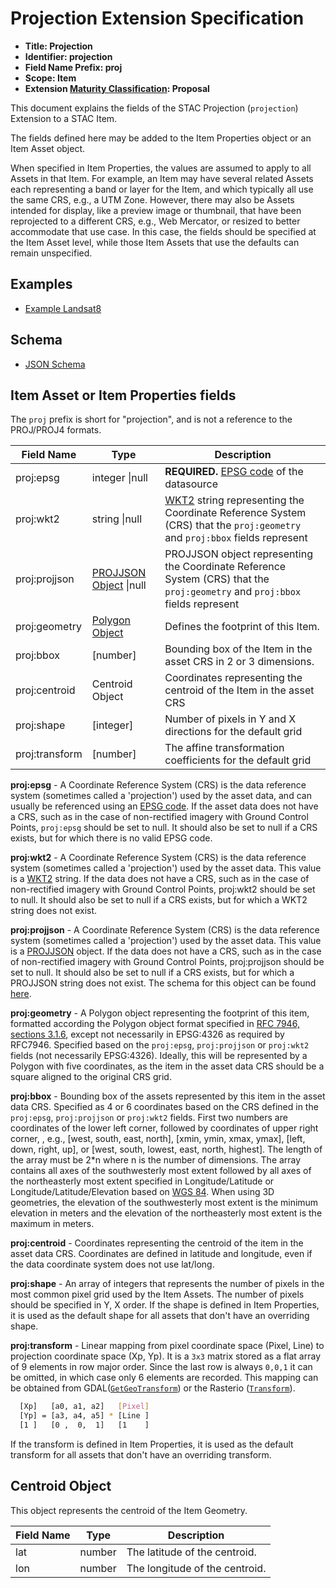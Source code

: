 # Projection Extension Specification

- **Title: Projection**
- **Identifier: projection**
- **Field Name Prefix: proj**
- **Scope: Item**
- **Extension [Maturity Classification](../README.md#extension-maturity): Proposal**

This document explains the fields of the STAC Projection (`projection`) Extension to a STAC Item.

The fields defined here may be added to the Item Properties object or an Item Asset object.

When specified in Item Properties, the values are assumed to apply to all Assets in that Item. For example, an Item may have
several related Assets each representing a band or layer for the Item, and which typically all use the same CRS,
e.g., a UTM Zone. However, there may also be Assets intended for display, like a preview image or thumbnail, that have
been reprojected to a different CRS, e.g., Web Mercator, or resized to better accommodate that use case. In this case, the 
fields should be specified at the Item Asset level, while those Item Assets that use the defaults can remain unspecified.

## Examples

- [Example Landsat8](examples/example-landsat8.json)

## Schema

- [JSON Schema](json-schema/schema.json)

## Item Asset or Item Properties fields

The `proj` prefix is short for "projection", and is not a reference to the PROJ/PROJ4 formats.

| Field Name       | Type                     | Description |
| ---------------- | ------------------------ | ----------- |
| proj:epsg        | integer \|null  | **REQUIRED.** [EPSG code](http://www.epsg-registry.org/) of the datasource |
| proj:wkt2        | string \|null   | [WKT2](http://docs.opengeospatial.org/is/12-063r5/12-063r5.html) string representing the Coordinate Reference System (CRS) that the `proj:geometry` and `proj:bbox` fields represent |
| proj:projjson    | [PROJJSON Object](https://proj.org/specifications/projjson.html) \|null   | PROJJSON object representing the Coordinate Reference System (CRS) that the `proj:geometry` and `proj:bbox` fields represent |
| proj:geometry    | [Polygon Object](https://geojson.org/schema/Polygon.json)  | Defines the footprint of this Item. |
| proj:bbox        | \[number]       | Bounding box of the Item in the asset CRS in 2 or 3 dimensions. |
| proj:centroid    | Centroid Object | Coordinates representing the centroid of the Item in the asset CRS |
| proj:shape       | \[integer]      | Number of pixels in Y and X directions for the default grid |
| proj:transform   | \[number]       | The affine transformation coefficients for the default grid  |

**proj:epsg** - A Coordinate Reference System (CRS) is the data reference system (sometimes called a
'projection') used by the asset data, and can usually be referenced using an [EPSG code](http://epsg.io).
If the asset data does not have a CRS, such as in the case of non-rectified imagery with Ground Control
Points, `proj:epsg` should be set to null. It should also be set to null if a CRS exists, but for which
there is no valid EPSG code.

**proj:wkt2** - A Coordinate Reference System (CRS) is the data reference system (sometimes called a
'projection') used by the asset data. This value is a [WKT2](http://docs.opengeospatial.org/is/12-063r5/12-063r5.html) string.
If the data does not have a CRS, such as in the case of non-rectified imagery with Ground Control
Points, proj:wkt2 should be set to null. It should also be set to null if a CRS exists, but for which
a WKT2 string does not exist.

**proj:projjson** - A Coordinate Reference System (CRS) is the data reference system (sometimes called a
'projection') used by the asset data. This value is a [PROJJSON](https://proj.org/specifications/projjson.html) object.
If the data does not have a CRS, such as in the case of non-rectified imagery with Ground Control
Points, proj:projjson should be set to null. It should also be set to null if a CRS exists, but for which
a PROJJSON string does not exist. The schema for this object can be found [here](https://proj.org/schemas/v0.2/projjson.schema.json).

**proj:geometry** - A Polygon object representing the footprint of this item, formatted according the Polygon
object format specified in [RFC 7946, sections 3.1.6](https://tools.ietf.org/html/rfc7946), except not necessarily
in EPSG:4326 as required by RFC7946.  Specified based on the `proj:epsg`, `proj:projjson` or `proj:wkt2` fields (not necessarily EPSG:4326).
Ideally, this will be represented by a Polygon with five coordinates, as the item in the asset data CRS should be
a square aligned to the original CRS grid.

**proj:bbox** - Bounding box of the assets represented by this item in the asset data CRS. Specified as 4 or 6
coordinates based on the CRS defined in the `proj:epsg`, `proj:projjson` or `proj:wkt2` fields.  First two numbers are coordinates
of the lower left corner, followed by coordinates of upper right corner, , e.g., \[west, south, east, north],
\[xmin, ymin, xmax, ymax], \[left, down, right, up], or \[west, south, lowest, east, north, highest]. The length of the array must be 2*n where n is the number of dimensions. The array contains all axes of the southwesterly most extent followed by all axes of the northeasterly most extent specified in Longitude/Latitude or Longitude/Latitude/Elevation based on [WGS 84](http://www.opengis.net/def/crs/OGC/1.3/CRS84). When using 3D geometries, the elevation of the southwesterly most extent is the minimum elevation in meters and the elevation of the northeasterly most extent is the maximum in meters.

**proj:centroid** - Coordinates representing the centroid of the item in the asset data CRS.  Coordinates are
defined in latitude and longitude, even if the data coordinate system does not use lat/long.

**proj:shape** - An array of integers that represents the number of pixels in the most common pixel grid used by the Item Assets.
The number of pixels should be specified in Y, X order. If the shape is defined in Item Properties, it is used as
the default shape for all assets that don't have an overriding shape.

**proj:transform** - Linear mapping from pixel coordinate space (Pixel, Line) to projection coordinate space (Xp, Yp). It is a `3x3` matrix stored as a flat array of 9 elements in row major order. Since the last row is always `0,0,1` it can be omitted, in which case only 6 elements are recorded. This mapping can be obtained from GDAL([`GetGeoTransform`](https://gdal.org/api/gdaldataset_cpp.html#_CPPv4N11GDALDataset15GetGeoTransformEPd)) or the Rasterio ([`Transform`](https://rasterio.readthedocs.io/en/stable/api/rasterio.io.html#rasterio.io.BufferedDatasetWriter.transform)).

``` bash
  [Xp]   [a0, a1, a2]   [Pixel]
  [Yp] = [a3, a4, a5] * [Line ]
  [1 ]   [0 ,  0,  1]   [1    ]
```

If the transform is defined in Item Properties, it is used as the default transform for all assets that don't have an overriding transform.

## Centroid Object

This object represents the centroid of the Item Geometry.

| Field Name          | Type   | Description                                                  |
| ------------------- | ------ | ------------------------------------------------------------ |
| lat                 | number | The latitude of the centroid.  |
| lon                 | number | The longitude of the centroid. |
